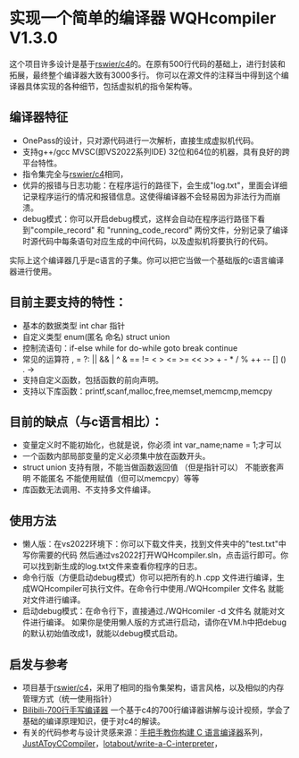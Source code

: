 # 实现一个简单的编译器 WQHcompiler V1.3.0
这个项目许多设计是基于[rswier/c4](https://github.com/rswier/c4)的。在原有500行代码的基础上，进行封装和拓展，最终整个编译器大致有3000多行。
你可以在源文件的注释当中得到这个编译器具体实现的各种细节，包括虚拟机的指令架构等。
## 编译器特征
- OnePass的设计，只对源代码进行一次解析，直接生成虚拟机代码。
- 支持g++/gcc MVSC(即VS2022系列IDE) 32位和64位的机器，具有良好的跨平台特性。
- 指令集完全与[rswier/c4](https://github.com/rswier/c4)相同，
- 优异的报错与日志功能：在程序运行的路径下，会生成"log.txt"，里面会详细记录程序运行的情况和报错信息。这使得编译器不会轻易因为非法行为而崩溃。
- debug模式：你可以开启debug模式，这样会自动在程序运行路径下看到"compile_record" 和 "running_code_record" 两份文件，分别记录了编译时源代码中每条语句对应生成的中间代码，以及虚拟机将要执行的代码。

实际上这个编译器几乎是c语言的子集。你可以把它当做一个基础版的c语言编译器进行使用。
## 目前主要支持的特性：
- 基本的数据类型 int char 指针
- 自定义类型 enum(匿名 命名) struct union
- 控制流语句：if-else while for do-while goto break continue
- 常见的运算符 , = ?: || && | ^ & == != < > <= >= << >> + - * / % ++ -- [] () . ->
- 支持自定义函数，包括函数的前向声明。
- 支持以下库函数：printf,scanf,malloc,free,memset,memcmp,memcpy

## 目前的缺点（与c语言相比）：
- 变量定义时不能初始化，也就是说，你必须 int var_name;name = 1;才可以
- 一个函数内部局部变量的定义必须集中放在函数开头。
- struct union 支持有限，不能当做函数返回值 （但是指针可以） 不能嵌套声明 不能匿名 不能使用赋值（但可以memcpy）等等
- 库函数无法调用、不支持多文件编译。
## 使用方法
- 懒人版：在vs2022环境下：你可以下载文件夹，找到文件夹中的"test.txt"中写你需要的代码  然后通过vs2022打开WQHcompiler.sln，点击运行即可。你可以找到新生成的log.txt文件来查看你程序的日志。
- 命令行版（方便启动debug模式）你可以把所有的.h .cpp 文件进行编译，生成WQHcompiler可执行文件。在命令行中使用./WQHcompiler 文件名     就能对文件进行编译。
- 启动debug模式：在命令行下，直接通过./WQHcomiler -d 文件名   就能对文件进行编译。
    如果你是使用懒人版的方式进行启动，请你在VM.h中把debug的默认初始值改成1，就能以debug模式启动。
## 启发与参考
- 项目基于[rswier/c4](https://github.com/rswier/c4)，采用了相同的指令集架构，语言风格，以及相似的内存管理方式（统一使用指针）
- [Bilibili-700行手写编译器](https://www.bilibili.com/video/BV1Kf4y1V783) 一个基于c4的700行编译器讲解与设计视频，学会了基础的编译原理知识，便于对c4的解读。
- 有关的代码参考与设计灵感来源：[手把手教你构建 C 语言编译器](https://lotabout.me/2015/write-a-C-interpreter-0/)系列，[JustAToyCCompiler](https://github.com/tch0/JustAToyCCompiler)，[lotabout/write-a-C-interpreter](https://github.com/lotabout/write-a-C-interpreter)，
